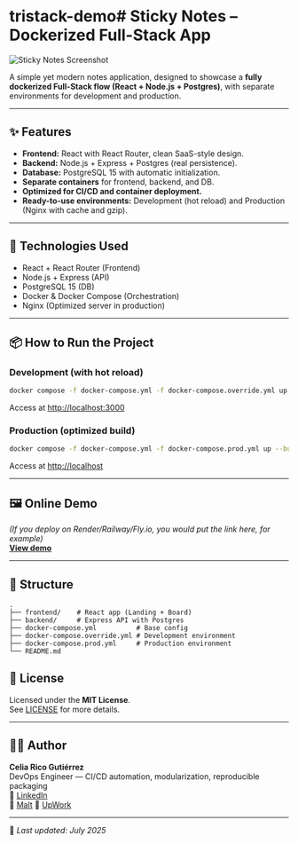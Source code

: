 # tristack-demo# Sticky Notes – Dockerized Full-Stack App

![Sticky Notes Screenshot](./docs/screenshot.png)

A simple yet modern notes application, designed to showcase a **fully dockerized Full-Stack flow (React + Node.js + Postgres)**, with separate environments for development and production.

---

## ✨ Features

- **Frontend:** React with React Router, clean SaaS-style design.
- **Backend:** Node.js + Express + Postgres (real persistence).
- **Database:** PostgreSQL 15 with automatic initialization.
- **Separate containers** for frontend, backend, and DB.
- **Optimized for CI/CD and container deployment.**
- **Ready-to-use environments:** Development (hot reload) and Production (Nginx with cache and gzip).

---

## 🚀 Technologies Used
- React + React Router (Frontend)
- Node.js + Express (API)
- PostgreSQL 15 (DB)
- Docker & Docker Compose (Orchestration)
- Nginx (Optimized server in production)

---

## 📦 How to Run the Project

### Development (with hot reload)
```bash
docker compose -f docker-compose.yml -f docker-compose.override.yml up
```
Access at [http://localhost:3000](http://localhost:3000)

### Production (optimized build)
```bash
docker compose -f docker-compose.yml -f docker-compose.prod.yml up --build -d
```
Access at [http://localhost](http://localhost)

---

## 🖼 Online Demo
*(If you deploy on Render/Railway/Fly.io, you would put the link here, for example)*  
**[View demo](https://tudemo.com)**

---

## 📂 Structure
```
.
├── frontend/    # React app (Landing + Board)
├── backend/     # Express API with Postgres
├── docker-compose.yml          # Base config
├── docker-compose.override.yml # Development environment
├── docker-compose.prod.yml     # Production environment
└── README.md
```

## 📄 License

Licensed under the **MIT License**.  
See [LICENSE](LICENSE) for more details.

---

## 👩‍💻 Author

**Celia Rico Gutiérrez**  
DevOps Engineer — CI/CD automation, modularization, reproducible packaging  
🔗 [LinkedIn](https://www.linkedin.com/in/celiaricogutierrez)  
🔗 [Malt](https://www.malt.es/profile/celiaricogutierrez)
🔗 [UpWork](https://www.upwork.com/freelancers/~01898dfb872ff48b7a?mp_source=share)

---

📅 _Last updated: July 2025_